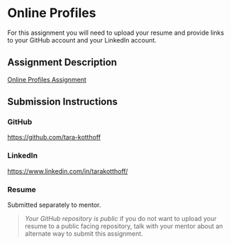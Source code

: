 # Online Profiles
For this assignment you will need to upload your resume and provide links to your GitHub account and your LinkedIn account.

## Assignment Description
[Online Profiles Assignment](https://education.launchcode.org/liftoff/modules/assignments/online-profiles)

## Submission Instructions
 
### GitHub
https://github.com/tara-kotthoff
 
### LinkedIn
https://www.linkedin.com/in/tarakotthoff/

### Resume
Submitted separately to mentor.

> *Your GitHub repository is public* if you do not want to upload your resume to a public facing repository, talk with your mentor about an alternate way to submit this assignment.
